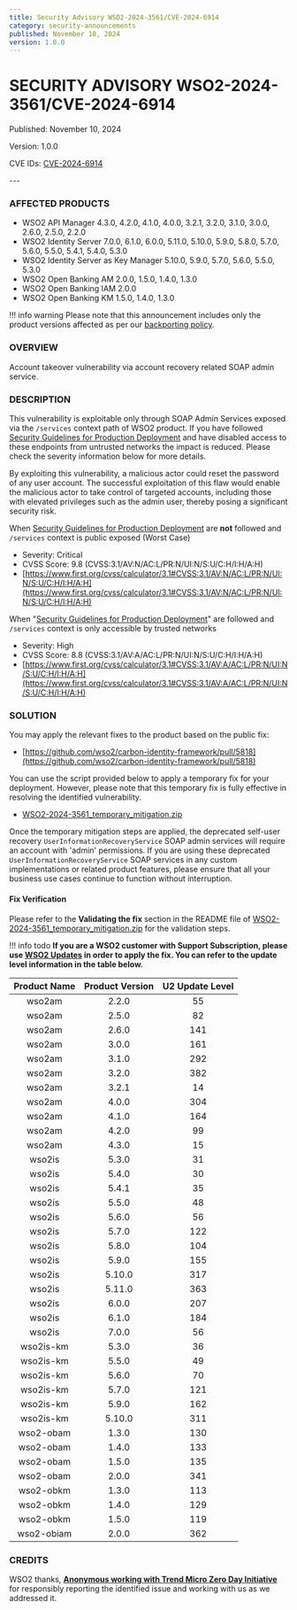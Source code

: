 ```yaml
---
title: Security Advisory WSO2-2024-3561/CVE-2024-6914
category: security-announcements
published: November 10, 2024
version: 1.0.0
---
```


# SECURITY ADVISORY WSO2-2024-3561/CVE-2024-6914

<p class="doc-info">Published: November 10, 2024</p>
<p class="doc-info">Version: 1.0.0</p>
<p class="doc-info">CVE IDs: <a href="https://www.cve.org/CVERecord?id=CVE-2024-6914">CVE-2024-6914</a></p>
---

### AFFECTED PRODUCTS
* WSO2 API Manager 4.3.0, 4.2.0, 4.1.0, 4.0.0, 3.2.1, 3.2.0, 3.1.0, 3.0.0, 2.6.0, 2.5.0, 2.2.0
* WSO2 Identity Server 7.0.0, 6.1.0, 6.0.0, 5.11.0, 5.10.0, 5.9.0, 5.8.0, 5.7.0, 5.6.0, 5.5.0, 5.4.1, 5.4.0, 5.3.0
* WSO2 Identity Server as Key Manager 5.10.0, 5.9.0, 5.7.0, 5.6.0, 5.5.0, 5.3.0
* WSO2 Open Banking AM 2.0.0, 1.5.0, 1.4.0, 1.3.0
* WSO2 Open Banking IAM 2.0.0
* WSO2 Open Banking KM 1.5.0, 1.4.0, 1.3.0

!!! info warning
    Please note that this announcement includes only the product versions affected as per our [backporting policy](https://security.docs.wso2.com/en/latest/security-processes/vulnerability-management-process/#backport-policy).


### OVERVIEW
Account takeover vulnerability via account recovery related SOAP admin service.


### DESCRIPTION
This vulnerability is exploitable only through SOAP Admin Services exposed via the `/services` context path of WSO2 product. If you have followed [Security Guidelines for Production Deployment](https://security.docs.wso2.com/en/latest/security-guidelines/security-guidelines-for-production-deployment/) and have disabled access to these endpoints from untrusted networks the impact is reduced. Please check the severity information below for more details.

By exploiting this vulnerability, a malicious actor could reset the password of any user account. The successful exploitation of this flaw would enable the malicious actor to take control of targeted accounts, including those with elevated privileges such as the admin user, thereby posing a significant security risk.

When [Security Guidelines for Production Deployment](https://security.docs.wso2.com/en/latest/security-guidelines/security-guidelines-for-production-deployment/) are **not** followed and `/services` context is public exposed (Worst Case)

* Severity: Critical
* CVSS Score: 9.8 (CVSS:3.1/AV:N/AC:L/PR:N/UI:N/S:U/C:H/I:H/A:H)
* [https://www.first.org/cvss/calculator/3.1#CVSS:3.1/AV:N/AC:L/PR:N/UI:N/S:U/C:H/I:H/A:H](https://www.first.org/cvss/calculator/3.1#CVSS:3.1/AV:N/AC:L/PR:N/UI:N/S:U/C:H/I:H/A:H)
 
When "[Security Guidelines for Production Deployment](https://security.docs.wso2.com/en/latest/security-guidelines/security-guidelines-for-production-deployment/)" are followed and `/services` context is only accessible by trusted networks

* Severity: High
* CVSS Score: 8.8 (CVSS:3.1/AV:A/AC:L/PR:N/UI:N/S:U/C:H/I:H/A:H)
* [https://www.first.org/cvss/calculator/3.1#CVSS:3.1/AV:A/AC:L/PR:N/UI:N/S:U/C:H/I:H/A:H](https://www.first.org/cvss/calculator/3.1#CVSS:3.1/AV:A/AC:L/PR:N/UI:N/S:U/C:H/I:H/A:H)


### SOLUTION
You may apply the relevant fixes to the product based on the public fix: 

* [https://github.com/wso2/carbon-identity-framework/pull/5818](https://github.com/wso2/carbon-identity-framework/pull/5818)

You can use the script provided below to apply a temporary fix for your deployment. However, please note that this temporary fix is fully effective in resolving the identified vulnerability.

* [WSO2-2024-3561_temporary_mitigation.zip]({{#base_path#}}/assets/attachments/WSO2-2024-3561_temporary_mitigation.zip)

Once the temporary mitigation steps are applied, the deprecated self-user recovery `UserInformationRecoveryService` SOAP admin services will require an account with 'admin' permissions. If you are using these deprecated `UserInformationRecoveryService` SOAP services in any custom implementations or related product features, please ensure that all your business use cases continue to function without interruption.

#### Fix Verification 

Please refer to the **Validating the fix** section in the README file of [WSO2-2024-3561_temporary_mitigation.zip]({{#base_path#}}/public-artifacts/WSO2-2024-3561_temporary_mitigation.zip) for the validation steps.

!!! info todo
    **If you are a WSO2 customer with Support Subscription, please use [WSO2 Updates](https://wso2.com/updates/) in order to apply the fix. You can refer to the update level information in the table below.**

| Product Name | Product Version | U2 Update Level |
|:------------:|:---------------:|:---------------:|
| wso2am       | 2.2.0           | 55              |
| wso2am       | 2.5.0           | 82              |
| wso2am       | 2.6.0           | 141             |
| wso2am       | 3.0.0           | 161             |
| wso2am       | 3.1.0           | 292             |
| wso2am       | 3.2.0           | 382             |
| wso2am       | 3.2.1           | 14              |
| wso2am       | 4.0.0           | 304             |
| wso2am       | 4.1.0           | 164             |
| wso2am       | 4.2.0           | 99              |
| wso2am       | 4.3.0           | 15              |
| wso2is       | 5.3.0           | 31              |
| wso2is       | 5.4.0           | 30              |
| wso2is       | 5.4.1           | 35              |
| wso2is       | 5.5.0           | 48              |
| wso2is       | 5.6.0           | 56              |
| wso2is       | 5.7.0           | 122             |
| wso2is       | 5.8.0           | 104             |
| wso2is       | 5.9.0           | 155             |
| wso2is       | 5.10.0          | 317             |
| wso2is       | 5.11.0          | 363             |
| wso2is       | 6.0.0           | 207             |
| wso2is       | 6.1.0           | 184             |
| wso2is       | 7.0.0           | 56              |
| wso2is-km    | 5.3.0           | 36              |
| wso2is-km    | 5.5.0           | 49              |
| wso2is-km    | 5.6.0           | 70              |
| wso2is-km    | 5.7.0           | 121             |
| wso2is-km    | 5.9.0           | 162             |
| wso2is-km    | 5.10.0          | 311             |
| wso2-obam    | 1.3.0           | 130             |
| wso2-obam    | 1.4.0           | 133             |
| wso2-obam    | 1.5.0           | 135             |
| wso2-obam    | 2.0.0           | 341             |
| wso2-obkm    | 1.3.0           | 113             |
| wso2-obkm    | 1.4.0           | 129             |
| wso2-obkm    | 1.5.0           | 119             |
| wso2-obiam   | 2.0.0           | 362             |


### CREDITS
WSO2 thanks, **[Anonymous working with Trend Micro Zero Day Initiative]()** for responsibly reporting the identified issue and working with us as we addressed it.
